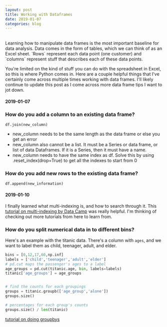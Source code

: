 ```yaml
---
layout: post
title: Working with Dataframes
date: 2019-01-07
categories: blog
---
```

<br/>
Learning how to manipulate data frames is the most important baseline for data analysis. Data comes in the form of tables, which we can think of as an Excel sheet. `Rows` represent each data point (one customer) and `columns` represent stuff that describes each of these data points.

You're limited on the kind of stuff you can do with the spreadsheet in Excel, so this is where Python comes in. Here are a couple helpful things that I've certainly come across multiple times working with data frames. I'll likely continue to update this post as I come across more data frame tips I want to jot down.

#### 2019-01-07
### How do you add a column to an existing data frame?
`df.join(new_column)`

- new_column needs to be the same length as the data frame or else you get an error
- new_column also cannot be a list. It must be a Series or data frame, or list of data Dataframes. If it is a Series, then it must have a name.
- new_column needs to have the same index as df. Solve this by using .reset_index(drop=True) to get all the indexes to start from 0


### How do you add new rows to the existing data frame?
`df.append(new_information)`

#### 2019-01-10
I finally learned what multi-indexing is, and how to search through it. This [tutorial on multi-indexing by Data Camp](https://www.datacamp.com/community/tutorials/pandas-multi-index) was really helpful. I'm thinking of checking out more tutorials from here to learn from.

### How do you split numerical data in to different bins?
Here's an example with the titanic data. There's a column with `ages`, and we want to label them as child, teenager, adult, and elder.

```python
bins = [0,12,17,60,np.inf]
labels = ['child','teenager','adult','elder']
# pd.cut maps the passenger's ages to a label
age_groups = pd.cut(titanic.age, bin, labels=labels)
titanic['age_groups'] = age_groups


# find the counts for each groupings
groups = titanic.groupb(['age_group','alone'])
groups.size()

# percentages for each group's counts
groups.size() / len(titanic)

```
[tutorial on doing groupbys](https://tryolabs.com/blog/2017/03/16/pandas-seaborn-a-guide-to-handle-visualize-data-elegantly/#Groupby)
